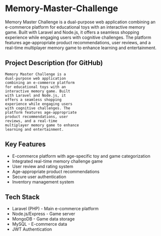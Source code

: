# Memory-Master-Challenge

Memory Master Challenge is a dual-purpose web application combining an e-commerce platform for educational toys with an interactive memory game. Built with Laravel and Node.js, it offers a seamless shopping experience while engaging users with cognitive challenges. The platform features age-appropriate product recommendations, user reviews, and a real-time multiplayer memory game to enhance learning and entertainment.

## Project Description (for GitHub)
```
Memory Master Challenge is a 
dual-purpose web application 
combining an e-commerce platform 
for educational toys with an 
interactive memory game. Built 
with Laravel and Node.js, it 
offers a seamless shopping 
experience while engaging users 
with cognitive challenges. The 
platform features age-appropriate 
product recommendations, user 
reviews, and a real-time 
multiplayer memory game to enhance 
learning and entertainment.
```
## Key Features
- E-commerce platform with age-specific toy and game categorization
- Integrated real-time memory challenge game
- User review and rating system
- Age-appropriate product recommendations
- Secure user authentication
- Inventory management system
## Tech Stack
- Laravel (PHP) - Main e-commerce platform
- Node.js/Express - Game server
- MongoDB - Game data storage
- MySQL - E-commerce data
- JWT Authentication
